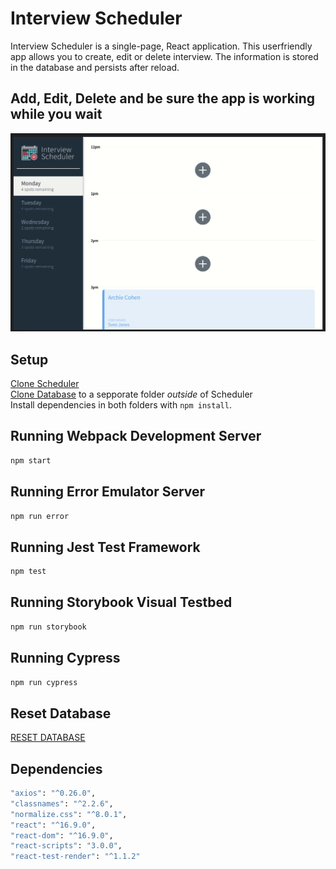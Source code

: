 # Interview Scheduler
Interview Scheduler is a single-page, React application. This userfriendly app allows you to create, edit or delete interview. The information is stored in the database and persists after reload.

## Add, Edit, Delete and be sure the app is working while you wait

![Gif of scheduler functionality](https://raw.githubusercontent.com/0lgaP/scheduler/master/public/images/scheduler__.gif)
## Setup

[Clone Scheduler](https://github.com/0lgaP/scheduler) <br>
[Clone Database](https://github.com/0lgaP/scheduler-api) to a sepporate folder *outside* of Scheduler <br>
Install dependencies in both folders with `npm install`.

## Running Webpack Development Server

```sh
npm start
```
## Running Error Emulator Server

```sh
npm run error
```

## Running Jest Test Framework

```sh
npm test
```

## Running Storybook Visual Testbed

```sh
npm run storybook
```

## Running Cypress

```sh
npm run cypress
```

## Reset Database

[RESET DATABASE](http://localhost:8001/api/debug/reset)

## Dependencies

```sh
"axios": "^0.26.0",
"classnames": "^2.2.6",
"normalize.css": "^8.0.1",
"react": "^16.9.0",
"react-dom": "^16.9.0",
"react-scripts": "3.0.0",
"react-test-render": "^1.1.2"
```
